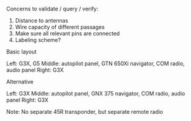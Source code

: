 Concerns to validate / query / verify:

1. Distance to antennas
2. Wire capacity of different passages
3. Make sure all relevant pins are connected
4. Labeling scheme?


Basic layout

Left: G3X, G5
Middle: autopilot panel, GTN 650Xi navigator, COM radio, audio panel
Right: G3X

Alternative

Left: G3X
Middle: autopilot panel, GNX 375 navigator, COM radio, audio panel
Right: G3X

Note: No separate 45R transponder, but separate remote radio